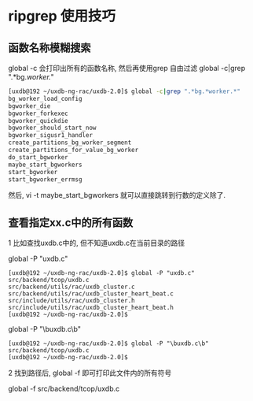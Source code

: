 # ripgrep 使用技巧

## 函数名称模糊搜索

global -c 会打印出所有的函数名称, 然后再使用grep 自由过滤
global -c|grep ".*bg.*worker.*"

```sh
[uxdb@192 ~/uxdb-ng-rac/uxdb-2.0]$ global -c|grep ".*bg.*worker.*"
bg_worker_load_config
bgworker_die
bgworker_forkexec
bgworker_quickdie
bgworker_should_start_now
bgworker_sigusr1_handler
create_partitions_bg_worker_segment
create_partitions_for_value_bg_worker
do_start_bgworker
maybe_start_bgworkers
start_bgworker
start_bgworker_errmsg
```
然后, vi -t  maybe_start_bgworkers  就可以直接跳转到行数的定义除了.

## 查看指定xx.c中的所有函数

1 比如查找uxdb.c中的, 但不知道uxdb.c在当前目录的路径

global -P "uxdb.c"

```
[uxdb@192 ~/uxdb-ng-rac/uxdb-2.0]$ global -P "uxdb.c"
src/backend/tcop/uxdb.c
src/backend/utils/rac/uxdb_cluster.c
src/backend/utils/rac/uxdb_cluster_heart_beat.c
src/include/utils/rac/uxdb_cluster.h
src/include/utils/rac/uxdb_cluster_heart_beat.h
[uxdb@192 ~/uxdb-ng-rac/uxdb-2.0]$ 

```

global -P "\buxdb.c\b"

```
[uxdb@192 ~/uxdb-ng-rac/uxdb-2.0]$ global -P "\buxdb.c\b"
src/backend/tcop/uxdb.c
[uxdb@192 ~/uxdb-ng-rac/uxdb-2.0]$
```
2 找到路径后, global -f 即可打印此文件内的所有符号

global -f src/backend/tcop/uxdb.c
